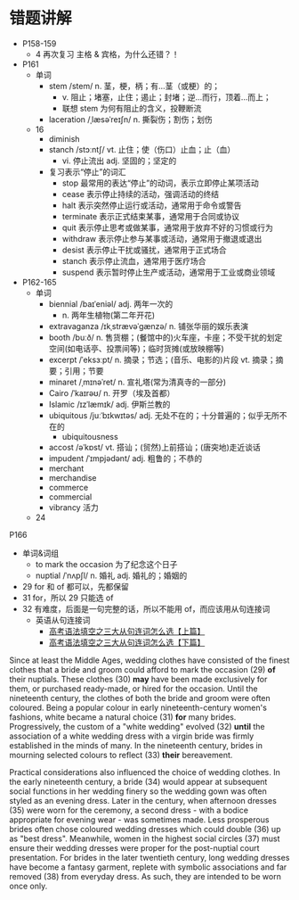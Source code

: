 # 错题讲解

- P158-159
  - 4 再次复习 主格 & 宾格，为什么还错？！
- P161
  - 单词
    - stem /stem/ n. 茎，梗，柄；有…茎（或梗）的；
      - v. 阻止；堵塞，止住；遏止；封堵；逆…而行，顶着…而上；
      - 联想 stem 为何有阻止的含义，投鞭断流
    - laceration /ˌlæsəˈreɪʃn/ n. 撕裂伤；割伤；划伤
  - 16
    - diminish
    - stanch /stɔːntʃ/ vt. 止住；使（伤口）止血；止（血）
      - vi. 停止流出 adj. 坚固的；坚定的
    - 复习表示“停止”的词汇
      - stop 最常用的表达“停止”的动词，表示立即停止某项活动
      - cease 表示停止持续的活动，强调活动的终结
      - halt 表示突然停止运行或活动，通常用于命令或警告
      - terminate 表示正式结束某事，通常用于合同或协议
      - quit 表示停止思考或做某事，通常用于放弃不好的习惯或行为
      - withdraw 表示停止参与某事或活动，通常用于撤退或退出
      - desist 表示停止干扰或骚扰，通常用于正式场合
      - stanch 表示停止流血，通常用于医疗场合
      - suspend 表示暂时停止生产或活动，通常用于工业或商业领域
- P162-165
  - 单词
    - biennial /baɪˈeniəl/ adj. 两年一次的
      - n. 两年生植物(第二年开花)
    - extravaganza /ɪkˌstrævəˈɡænzə/ n. 铺张华丽的娱乐表演
    - booth /buːð/ n. 售货棚；(餐馆中的)火车座，卡座；不受干扰的划定空间(如电话亭、投票间等)；临时货摊(或放映棚等)
    - excerpt /ˈeksɜːpt/ n. 摘录；节选；(音乐、电影的)片段 vt. 摘录；摘要；引用；节要
    - minaret /ˌmɪnəˈret/ n. 宣礼塔(常为清真寺的一部分)
    - Cairo /ˈkaɪrəʊ/ n. 开罗（埃及首都）
    - Islamic /ɪzˈlæmɪk/ adj. 伊斯兰教的
    - ubiquitous /juːˈbɪkwɪtəs/ adj. 无处不在的；十分普遍的；似乎无所不在的
      - ubiquitousness
    - accost /əˈkɒst/ vt. 搭讪；(贸然)上前搭讪；(唐突地)走近谈话
    - impudent /ˈɪmpjədənt/ adj. 粗鲁的；不恭的
    - merchant
    - merchandise
    - commerce
    - commercial
    - vibrancy 活力
  - 24 
 
P166
  - 单词&词组
    - to mark the occasion 为了纪念这个日子
    - nuptial /ˈnʌpʃl/ n. 婚礼 adj. 婚礼的；婚姻的
  - 29 for 和 of 都可以，先都保留
  - 31 for，所以 29 只能选 of
  - 32 有难度，后面是一句完整的话，所以不能用 of，而应该用从句连接词
    - 英语从句连接词
      - [高考语法填空之三大从句连词怎么选【上篇】](https://www.bilibili.com/video/BV1wj411u7gA)
      - [高考语法填空之三大从句连词怎么选【下篇】](https://www.bilibili.com/video/BV1MM411s76T) 

Since at least the Middle Ages, wedding clothes have consisted of the finest clothes that a bride and groom could afford to mark the occasion (29) **of** their nuptials. These clothes (30) **may** have been made exclusively for them, or purchased ready-made, or hired for the occasion. Until the nineteenth century, the clothes of both the bride and groom were often coloured. Being a popular colour in early nineteenth-century women's fashions, white became a natural choice (31) **for** many brides. Progressively, the custom of a "white wedding" evolved (32) **until** the association of a white wedding dress with a virgin bride was firmly established in the minds of many. In the nineteenth century, brides in mourning selected colours to reflect (33) **their** bereavement.

Practical considerations also influenced the choice of wedding clothes. In the early nineteenth century, a bride (34) would appear at subsequent social functions in her wedding finery so the wedding gown was often styled as an evening dress. Later in the century, when afternoon dresses (35) were worn for the ceremony, a second dress - with a bodice appropriate for evening wear - was sometimes made. Less prosperous brides often chose coloured wedding dresses which could double (36) up as "best dress". Meanwhile, women in the highest social circles (37) must ensure their wedding dresses were proper for the post-nuptial court presentation. For brides in the later twentieth century, long wedding dresses have become a fantasy garment, replete with symbolic associations and far removed (38) from everyday dress. As such, they are intended to be worn once only.
